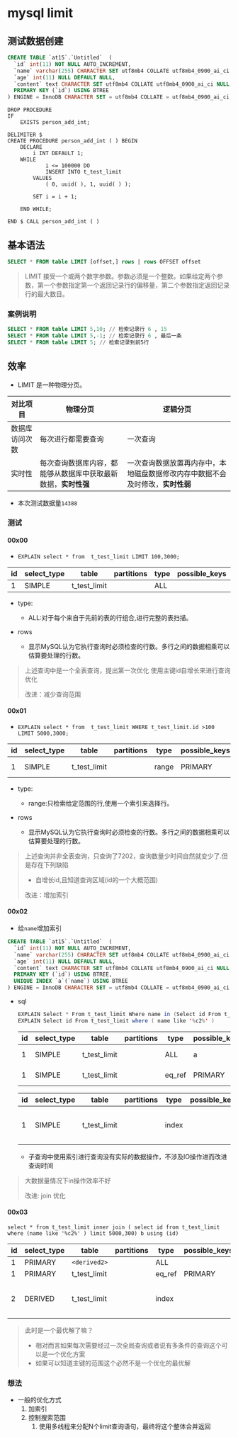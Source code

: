 # mysql limit 

## 测试数据创建

```sql
CREATE TABLE `at15`.`Untitled`  (
  `id` int(11) NOT NULL AUTO_INCREMENT,
  `name` varchar(255) CHARACTER SET utf8mb4 COLLATE utf8mb4_0900_ai_ci NULL DEFAULT NULL,
  `age` int(11) NULL DEFAULT NULL,
  `content` text CHARACTER SET utf8mb4 COLLATE utf8mb4_0900_ai_ci NULL,
  PRIMARY KEY (`id`) USING BTREE
) ENGINE = InnoDB CHARACTER SET = utf8mb4 COLLATE = utf8mb4_0900_ai_ci ROW_FORMAT = Dynamic;
```



```
DROP PROCEDURE
IF
	EXISTS person_add_int;

DELIMITER $
CREATE PROCEDURE person_add_int ( ) BEGIN
	DECLARE
		i INT DEFAULT 1;
	WHILE
			i <= 100000 DO
			INSERT INTO t_test_limit
		VALUES
			( 0, uuid( ), 1, uuid( ) );
		
		SET i = i + 1;
		
	END WHILE;

END $ CALL person_add_int ( )
```



## 基本语法

```sql
SELECT * FROM table LIMIT [offset,] rows | rows OFFSET offset 
```

> LIMIT 接受一个或两个数字参数。参数必须是一个整数。如果给定两个参数，第一个参数指定第一个返回记录行的偏移量，第二个参数指定返回记录行的最大数目。



### 案例说明

```sql
SELECT * FROM table LIMIT 5,10; // 检索记录行 6 , 15
SELECT * FROM table LIMIT 5,-1; // 检索记录行 6 , 最后一条
SELECT * FROM table LIMIT 5; // 检索记录到前5行
```



## 效率

- LIMIT 是一种物理分页。

| 对比项目       | 物理分页                                                     | 逻辑分页                                                     |
| -------------- | ------------------------------------------------------------ | ------------------------------------------------------------ |
| 数据库访问次数 | 每次进行都需要查询                                           | 一次查询                                                     |
| 实时性         | 每次查询数据库内容，都能够从数据库中获取最新数据，**实时性强** | 一次查询数据放置再内存中，本地磁盘数据修改内存中数据不会及时修改，**实时性弱** |

- 本次测试数据量`14388` 



### 测试

#### 00x00

- `EXPLAIN select * from  t_test_limit LIMIT 100,3000;`

| id   | select_type | table        | partitions | type | possible_keys | key  | key_len | ref  | rows  | filtered | Extra |
| ---- | ----------- | ------------ | ---------- | ---- | ------------- | ---- | ------- | ---- | ----- | -------- | ----- |
| 1    | SIMPLE      | t_test_limit |            | ALL  |               |      |         |      | 14405 | 100      |       |

- type:
  - ALL:对于每个来自于先前的表的行组合,进行完整的表扫描。

- rows
  - 显示MySQL认为它执行查询时必须检查的行数。多行之间的数据相乘可以估算要处理的行数。



> 上述查询中是一个全表查询，提出第一次优化 使用主键id自增长来进行查询优化
>
> 改进：减少查询范围

#### 00x01

- `EXPLAIN select * from  t_test_limit WHERE t_test_limit.id >100  LIMIT 5000,3000;`

| id   | select_type | table        | partitions | type  | possible_keys | key     | key_len | ref  | rows | filtered | Extra       |
| ---- | ----------- | ------------ | ---------- | ----- | ------------- | ------- | ------- | ---- | ---- | -------- | ----------- |
| 1    | SIMPLE      | t_test_limit |            | range | PRIMARY       | PRIMARY | 4       |      | 7202 | 100      | Using where |

- type:
  - range:只检索给定范围的行,使用一个索引来选择行。

- rows
  - 显示MySQL认为它执行查询时必须检查的行数。多行之间的数据相乘可以估算要处理的行数。

> 上述查询并非全表查询，只查询了7202，查询数量少时间自然就变少了.但是存在下列缺陷
>
> - 自增长id,且知道查询区域(id的一个大概范围)
>
> 改进：增加索引

#### 00x02

- 给`name`增加索引

```sql
CREATE TABLE `at15`.`Untitled`  (
  `id` int(11) NOT NULL AUTO_INCREMENT,
  `name` varchar(255) CHARACTER SET utf8mb4 COLLATE utf8mb4_0900_ai_ci NULL DEFAULT NULL,
  `age` int(11) NULL DEFAULT NULL,
  `content` text CHARACTER SET utf8mb4 COLLATE utf8mb4_0900_ai_ci NULL,
  PRIMARY KEY (`id`) USING BTREE,
  UNIQUE INDEX `a`(`name`) USING BTREE
) ENGINE = InnoDB CHARACTER SET = utf8mb4 COLLATE = utf8mb4_0900_ai_ci ROW_FORMAT = Dynamic;
```



- sql

  ```java
  EXPLAIN Select * From t_test_limit Where name in (Select id From t_test_limit where ( name like '%c2%' )) limit  5000,3000;
  EXPLAIN Select id From t_test_limit where ( name like '%c2%' )
  ```

  | id   | select_type | table        | partitions | type   | possible_keys | key     | key_len | ref                    | rows  | filtered | Extra       |
  | ---- | ----------- | ------------ | ---------- | ------ | ------------- | ------- | ------- | ---------------------- | ----- | -------- | ----------- |
  | 1    | SIMPLE      | t_test_limit |            | ALL    | a             |         |         |                        | 14405 | 100      | Using where |
  | 1    | SIMPLE      | t_test_limit |            | eq_ref | PRIMARY       | PRIMARY | 4       | at15.t_test_limit.name | 1     | 11.11    | Using where |

  | id   | select_type | table        | partitions | type  | possible_keys | key  | key_len | ref  | rows  | filtered | Extra                    |
  | ---- | ----------- | ------------ | ---------- | ----- | ------------- | ---- | ------- | ---- | ----- | -------- | ------------------------ |
  | 1    | SIMPLE      | t_test_limit |            | index |               | a    | 1023    |      | 14405 | 11.11    | Using where; Using index |

  - 子查询中使用索引进行查询没有实际的数据操作，不涉及IO操作进而改进查询时间

> 大数据量情况下in操作效率不好
>
> 改进: join 优化

#### 00x03

`select * from t_test_limit inner join ( select id from t_test_limit where (name like '%c2%' ) limit 5000,300) b using (id)`



| id   | select_type | table        | partitions | type   | possible_keys | key     | key_len | ref  | rows  | filtered | Extra                    |
| ---- | ----------- | ------------ | ---------- | ------ | ------------- | ------- | ------- | ---- | ----- | -------- | ------------------------ |
| 1    | PRIMARY     | `<derived2>` |            | ALL    |               |         |         |      | 1600  | 100      |                          |
| 1    | PRIMARY     | t_test_limit |            | eq_ref | PRIMARY       | PRIMARY | 4       | b.id | 1     | 100      |                          |
| 2    | DERIVED     | t_test_limit |            | index  |               | a       | 1023    |      | 14405 | 11.11    | Using where; Using index |

> 此时是一个最优解了嘛？
>
> - 相对而言如果每次需要经过一次全局查询或者说有多条件的查询这个可以是一个优化方案
> - 如果可以知道主键的范围这个必然不是一个优化的最优解



### 想法

- 一般的优化方式
  1. 加索引
  2. 控制搜索范围
     1. 使用多线程来分配N个limit查询语句，最终将这个整体合并返回









